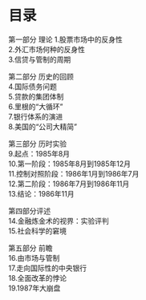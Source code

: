 # 目录
第一部分 理论
1.股票市场中的反身性   
2.外汇市场何种的反身性   
3.信贷与管制的周期   

第二部分 历史的回顾   
4.国际债务问题   
5.贷款的集团体制   
6.里根的“大循环”   
7.银行体系的演进   
8.美国的“公司大精简”   

第三部分 历时实验   
9.起点：1985年8月   
10.第一阶段：1985年8月到1985年12月   
11.控制对照阶段：1986年1月到1986年7月   
12.第二阶段：1986年7月到1986年11月   
13.结论：1986年11月   

第四部分评述   
14.金融炼金术的视界：实验评判   
15.社会科学的窘境   

第五部分 前瞻   
16.由市场与管制   
17.走向国际性的中央银行   
18.全面改革的悖论  
19.1987年大崩盘   

